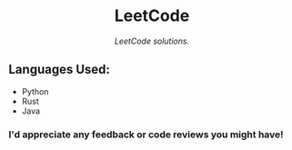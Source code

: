<h1 align="center">LeetCode</h1>
<p align="center"><em>LeetCode solutions.</em></p>

## Languages Used:
- Python
- Rust
- Java

### I'd appreciate any feedback or code reviews you might have!
